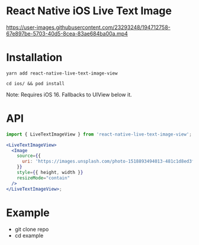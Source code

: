 # React Native iOS Live Text Image


https://user-images.githubusercontent.com/23293248/194712758-67e897be-5703-40d5-8cea-83ae684ba00a.mp4



# Installation

```
yarn add react-native-live-text-image-view

cd ios/ && pod install
```

Note: Requires iOS 16. Fallbacks to UIView below it.



# API

```jsx
import { LiveTextImageView } from 'react-native-live-text-image-view';

<LiveTextImageView>
  <Image
    source={{
      uri: 'https://images.unsplash.com/photo-1518893494013-481c1d8ed3fd?ixlib=rb-1.2.1&ixid=MnwxMjA3fDB8MHxwaG90by1wYWdlfHx8fGVufDB8fHx8&auto=format&fit=crop&w=1770&q=80',
    }}
    style={{ height, width }}
    resizeMode="contain"
  />
</LiveTextImageView>;
```



# Example

- git clone repo
- cd example
